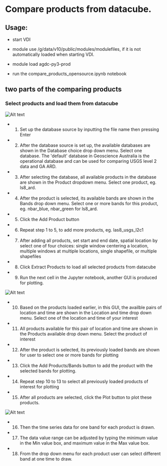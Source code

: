 # Compare products from datacube. 

## Usage:  

- start VDI

- module use /g/data/v10/public/modules/modulefiles, if it is not automatically loaded when starting VDI.

- module load agdc-py3-prod

- run the compare_products_opensource.ipynb notebook 

  
## two parts of the comparing products

### Select products and load them from datacube

![Alt text](loading_data_gui.jpg?raw=true "Title")

- 1. Set up the database source by inputting the file name then pressing Enter

- 2. After the database source is set up, the available databases are shown in the Database choice drop down menu. Select one database. The 'default' database in Geoscience Australia is the operational database and can be used for comparing USGS level 2 data and GA ARD.

- 3. After selecting the database, all available products in the database are shown in the Product dropdown menu. Select one product, eg. ls8_ard.

- 4. After the product is selected, its available bands are shown in the Bands drop down menu. Select one or more bands for this product, eg. nbar_blue, nbar_green for ls8_ard.

- 5. Click the Add Product button

- 6. Repeat step 1 to 5, to add more products, eg. las8_usgs_l2c1

- 7. After adding all products, set start and end date, spatial location by select one of four choices: single window centering a location, multiple windows at multiple locations, single shapefile, or multiple shapefiles

- 8. Click Extract Products to load all selected products from datacube

- 9. Run the next cell in the Jupyter notebook, another GUI is produced for plotting.

![Alt text](ploting_data_gui.jpg?raw=true "Title")

- 10. Based on the products loaded earlier, in this GUI, the availble pairs of location and time are shown in the Location and time drop down menu. Select one of the location and time of your interest 

- 11. All products available for this pair of location and time are shown in the Products available drop down menu. Select the product of interest

- 12. After the product is selected, its previously loaded bands are shown for user to select one or more bands for plotting

- 13. Click the Add Products/Bands button to add the product with the selected bands for plotting.

- 14. Repeat step 10 to 13 to select all previously loaded products of interest for plotting 

- 15. After all products are selected, click the Plot button to plot these products.

![Alt text](ploting_data.jpg?raw=true "Title")

- 16. Then the time series data for one band for each product is drawn.

- 17. The data value range can be adjusted by typing the minimum value in the Min value box, and maximum value in the Max value box. 

- 18. From the drop down menu for each product user can select different band at one time to draw.

